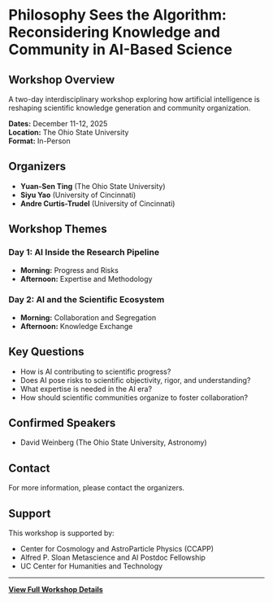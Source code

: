 # Philosophy Sees the Algorithm: Reconsidering Knowledge and Community in AI-Based Science

## Workshop Overview

A two-day interdisciplinary workshop exploring how artificial intelligence is reshaping scientific knowledge generation and community organization.

**Dates:** December 11-12, 2025  
**Location:** The Ohio State University  
**Format:** In-Person  

## Organizers

- **Yuan-Sen Ting** (The Ohio State University)
- **Siyu Yao** (University of Cincinnati)
- **Andre Curtis-Trudel** (University of Cincinnati)

## Workshop Themes

### Day 1: AI Inside the Research Pipeline
- **Morning:** Progress and Risks
- **Afternoon:** Expertise and Methodology

### Day 2: AI and the Scientific Ecosystem
- **Morning:** Collaboration and Segregation
- **Afternoon:** Knowledge Exchange

## Key Questions

- How is AI contributing to scientific progress?
- Does AI pose risks to scientific objectivity, rigor, and understanding?
- What expertise is needed in the AI era?
- How should scientific communities organize to foster collaboration?

## Confirmed Speakers

- David Weinberg (The Ohio State University, Astronomy)


## Contact

For more information, please contact the organizers.

## Support

This workshop is supported by:
- Center for Cosmology and AstroParticle Physics (CCAPP)
- Alfred P. Sloan Metascience and AI Postdoc Fellowship
- UC Center for Humanities and Technology

---

**[View Full Workshop Details](https://yting.github.io/Philosphy_in_AI_Based_Science/)**

